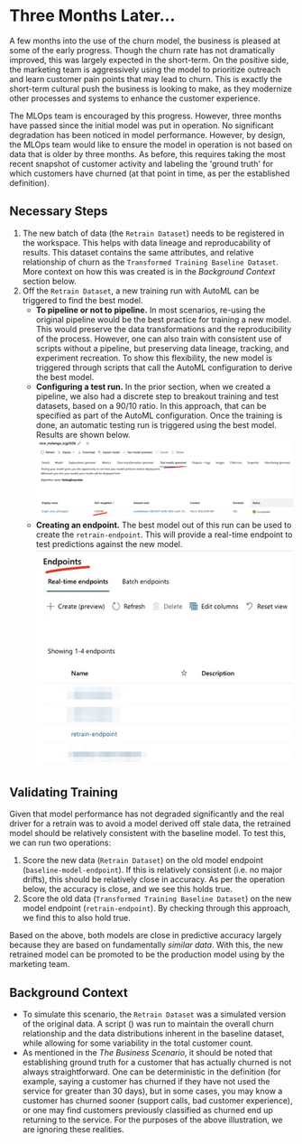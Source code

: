 # Three Months Later...
A few months into the use of the churn model, the business is pleased at some of the early progress. Though
the churn rate has not dramatically improved, this was largely expected in the short-term. On the positive side, the
marketing team is aggressively using the model to prioritize outreach and learn customer pain points that
may lead to churn. This is exactly the short-term cultural push the business is looking to make, as they
modernize other processes and systems to enhance the customer experience.

The MLOps team is encouraged by this progress. However, three months have passed since the initial model was
put in operation. No significant degradation has been noticed in model performance. However, by design, the
MLOps team would like to ensure the model in operation is not based on data that is older by three months. As
before, this requires taking the most recent snapshot of customer activity and labeling the 'ground truth' for
which customers have churned (at that point in time, as per the established definition).

## Necessary Steps
1. The new batch of data (the `Retrain Dataset`) needs to be registered in the workspace. This helps with data
   lineage and reproducability of results. This dataset contains the same attributes, and relative
   relationship of churn as the `Transformed Training Baseline Dataset`. More context on how this was created is in the *Background
   Context* section below.
2. Off the `Retrain Dataset`, a new training run with AutoML can be triggered to find the best model.
	- **To pipeline or not to pipeline.** In most scenarios, re-using the original pipeline would be the
	  best practice for training a new model. This would preserve the data transformations and the
	  reproducibility of the process. However, one can also train with consistent use of scripts without a
	  pipeline, but preserving data lineage, tracking, and experiment recreation. To show this
	  flexibility, the new model is triggered through scripts that call the AutoML configuration to derive
	  the best model.
	- **Configuring a test run.** In the prior section, when we created a pipeline, we also had a discrete
	  step to breakout training and test datasets, based on a 90/10 ratio. In this approach, that can be
	  specified as part of the AutoML configuration. Once the training is done, an automatic testing run
	  is triggered using the best model. Results are shown below.
	  ![retrain_test_data](./imgs/retrain_test_data.jpg)
	- **Creating an endpoint.** The best model out of this run can be used to create the
	  `retrain-endpoint`. This will provide a real-time endpoint to test predictions against the new
	  model. ![retrain_endpoint](./imgs/retrain_endpoint.png)

## Validating Training
Given that model performance has not degraded significantly and the real driver for a retrain was to avoid a model derived off stale data, the retrained model should be relatively consistent with
the baseline model. To test this, we can run two operations:
1. Score the new data (`Retrain Dataset`) on the old model endpoint (`baseline-model-endpoint`). If this is
   relatively consistent (i.e. no major drifts), this should be relatively close in accuracy. As per the
   operation below, the accuracy is close, and we see this holds true.
2. Score the old data (`Transformed Training Baseline Dataset`) on the new model endpoint
   (`retrain-endpoint`). By checking through this approach, we find this to also hold true.

Based on the above, both models are close in predictive accuracy largely because they are based on
fundamentally *similar data*. With this, the new retrained model can be promoted to be the production model
using by the marketing team.

## Background Context
- To simulate this scenario, the `Retrain Dataset` was a simulated version of the original data. A script
  (<name of script>) was run to maintain the overall churn relationship and the data distributions inherent in
  the baseline dataset, while allowing for some variability in the total customer count.
- As mentioned in the *The Business Scenario*, it should be noted that establishing ground truth for a customer that has actually
  churned is not always straightforward. One can be deterministic in the definition (for example, saying a
  customer has churned if they have not used the service for greater than 30 days), but in some cases, you may
  know a customer has churned sooner (support calls, bad customer experience), or one may find customers
  previously classified as churned end up returning to the service. For the purposes of the above
  illustration, we are ignoring these realities.
